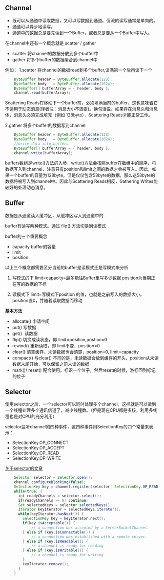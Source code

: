 ## Channel

- 既可以从通道中读取数据，又可以写数据到通道。但流的读写通常是单向的。
- 通道可以异步地读写。
- 通道中的数据总是要先读到一个Buffer，或者总是要从一个Buffer中写入。

在channel中还有一个概念就是 scatter / gather
- scatter 将channel的数据分散到多个buffer中
- gather 将多个buffer的数据聚合到channel中

例如：
1.scatter 将channel的数据read到多个buffer,读满第一个后再读下一个

```java
    ByteBuffer header = ByteBuffer.allocate(128);
    ByteBuffer body   = ByteBuffer.allocate(1024);
    ByteBuffer[] bufferArray = { header, body };
    channel.read(bufferArray);
```

Scattering Reads在移动下一个buffer前，必须填满当前的buffer，这也意味着它不适用于动态消息(译者注：消息大小不固定)。换句话说，如果存在消息头和消息体，消息头必须完成填充（例如 128byte），Scattering Reads才能正常工作。


2.gather 将多个buffer的数据写到channel

```java
    ByteBuffer header = ByteBuffer.allocate(128);
    ByteBuffer body   = ByteBuffer.allocate(1024);
    //write data into buffers
    ByteBuffer[] bufferArray = { header, body };
    channel.write(bufferArray);
```

buffers数组是write()方法的入参，write()方法会按照buffer在数组中的顺序，将数据写入到channel，注意只有position和limit之间的数据才会被写入。因此，如果一个buffer的容量为128byte，但是仅仅包含58byte的数据，那么这58byte的数据将被写入到channel中。因此与Scattering Reads相反，Gathering Writes能较好的处理动态消息。


## Buffer

数据是从通道读入缓冲区，从缓冲区写入到通道中的

buffer有读写两种模式。通过 flip() 方法切换到读模式

buffer的三个重要概念
- capacity buffer的容量
- limit 
- position 

以上三个概念都需要区分当前的buffer是读模式还是写模式来分析

1. 写模式的下 limit=capacity=最多能往Buffer里写多少数据 position为当期正在写的数据的下标

2. 读模式下 limit=写模式下position 的值，也就是之前写入的数据大小。position置0，并随着读取数据而移动

**基本方法**
- allocate() 申请空间
- put() 写数据
- get(）读数据
- flip() 切换成读状态，即 limit=position,postion=0
- rewind() 重新读取，即 limit不变，position=0
- clear() 清空缓存，未读数据也会清楚，position=0, limit=capacity
- compact() 与clear() 不同的是，未读数据会放到缓存的开头，position从未读数据末尾开始，可以保留之前未读的数据
- mark()/ reset() 配合使用，标识一个位子，然后reset的时候，游标回到标记的位子

## Selector

使用selector之后，一个selector可以同时处理多个channel，这样就是可以做到一个线程处理多个通讯信道了，减少线程数。（但是现在CPU都是多核，利用多线程也是对CPU的充分利用）

selector监听channel的四种事件，这四种事件用SelectionKey的四个常量来表示：
- SelectionKey.OP_CONNECT
- SelectionKey.OP_ACCEPT
- SelectionKey.OP_READ
- SelectionKey.OP_WRITE


[关于selector的文章](http://ifeve.com/selectors/)

```java
    Selector selector = Selector.open();
    channel.configureBlocking(false);
    SelectionKey key = channel.register(selector, SelectionKey.OP_READ);
    while(true) {
      int readyChannels = selector.select();
      if(readyChannels == 0) continue;
      Set selectedKeys = selector.selectedKeys();
      Iterator keyIterator = selectedKeys.iterator();
      while(keyIterator.hasNext()) {
        SelectionKey key = keyIterator.next();
        if(key.isAcceptable()) {
            // a connection was accepted by a ServerSocketChannel.
        } else if (key.isConnectable()) {
            // a connection was established with a remote server.
        } else if (key.isReadable()) {
            // a channel is ready for reading
        } else if (key.isWritable()) {
            // a channel is ready for writing
        }
        keyIterator.remove();
      }
    }
```










